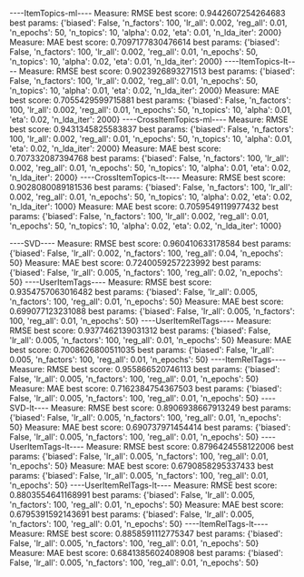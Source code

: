 ----ItemTopics-ml----
Measure: RMSE
best score: 0.9442607254264683
best params: {'biased': False, 'n_factors': 100, 'lr_all': 0.002, 'reg_all': 0.01, 'n_epochs': 50, 'n_topics': 10, 'alpha': 0.02, 'eta': 0.01, 'n_lda_iter': 2000}
Measure: MAE
best score: 0.7097177830476614
best params: {'biased': False, 'n_factors': 100, 'lr_all': 0.002, 'reg_all': 0.01, 'n_epochs': 50, 'n_topics': 10, 'alpha': 0.02, 'eta': 0.01, 'n_lda_iter': 2000}
----ItemTopics-lt----
Measure: RMSE
best score: 0.9023926893271513
best params: {'biased': False, 'n_factors': 100, 'lr_all': 0.002, 'reg_all': 0.01, 'n_epochs': 50, 'n_topics': 10, 'alpha': 0.01, 'eta': 0.02, 'n_lda_iter': 2000}
Measure: MAE
best score: 0.7055429599715881
best params: {'biased': False, 'n_factors': 100, 'lr_all': 0.002, 'reg_all': 0.01, 'n_epochs': 50, 'n_topics': 10, 'alpha': 0.01, 'eta': 0.02, 'n_lda_iter': 2000}
----CrossItemTopics-ml----
Measure: RMSE
best score: 0.9431345825583837
best params: {'biased': False, 'n_factors': 100, 'lr_all': 0.002, 'reg_all': 0.01, 'n_epochs': 50, 'n_topics': 10, 'alpha': 0.01, 'eta': 0.02, 'n_lda_iter': 2000}
Measure: MAE
best score: 0.707332087394768
best params: {'biased': False, 'n_factors': 100, 'lr_all': 0.002, 'reg_all': 0.01, 'n_epochs': 50, 'n_topics': 10, 'alpha': 0.01, 'eta': 0.02, 'n_lda_iter': 2000}
----CrossItemTopics-lt----
Measure: RMSE
best score: 0.9028080089181536
best params: {'biased': False, 'n_factors': 100, 'lr_all': 0.002, 'reg_all': 0.01, 'n_epochs': 50, 'n_topics': 10, 'alpha': 0.02, 'eta': 0.02, 'n_lda_iter': 1000}
Measure: MAE
best score: 0.7059549119977432
best params: {'biased': False, 'n_factors': 100, 'lr_all': 0.002, 'reg_all': 0.01, 'n_epochs': 50, 'n_topics': 10, 'alpha': 0.02, 'eta': 0.02, 'n_lda_iter': 1000}







----SVD----
Measure: RMSE
best score: 0.960410633178584
best params: {'biased': False, 'lr_all': 0.002, 'n_factors': 100, 'reg_all': 0.04, 'n_epochs': 50}
Measure: MAE
best score: 0.7240059257223992
best params: {'biased': False, 'lr_all': 0.005, 'n_factors': 100, 'reg_all': 0.02, 'n_epochs': 50}
----UserItemTags----
Measure: RMSE
best score: 0.9354757063016482
best params: {'biased': False, 'lr_all': 0.005, 'n_factors': 100, 'reg_all': 0.01, 'n_epochs': 50}
Measure: MAE
best score: 0.699077123231088
best params: {'biased': False, 'lr_all': 0.005, 'n_factors': 100, 'reg_all': 0.01, 'n_epochs': 50}
----UserItemRelTags----
Measure: RMSE
best score: 0.9377462139031312
best params: {'biased': False, 'lr_all': 0.005, 'n_factors': 100, 'reg_all': 0.01, 'n_epochs': 50}
Measure: MAE
best score: 0.7008626800511035
best params: {'biased': False, 'lr_all': 0.005, 'n_factors': 100, 'reg_all': 0.01, 'n_epochs': 50}
----ItemRelTags----
Measure: RMSE
best score: 0.955866520746113
best params: {'biased': False, 'lr_all': 0.005, 'n_factors': 100, 'reg_all': 0.01, 'n_epochs': 50}
Measure: MAE
best score: 0.7162384754367503
best params: {'biased': False, 'lr_all': 0.005, 'n_factors': 100, 'reg_all': 0.01, 'n_epochs': 50}
----SVD-lt----
Measure: RMSE
best score: 0.8906938667913249
best params: {'biased': False, 'lr_all': 0.005, 'n_factors': 100, 'reg_all': 0.01, 'n_epochs': 50}
Measure: MAE
best score: 0.690737971454414
best params: {'biased': False, 'lr_all': 0.005, 'n_factors': 100, 'reg_all': 0.01, 'n_epochs': 50}
----UserItemTags-lt----
Measure: RMSE
best score: 0.8796424558122006
best params: {'biased': False, 'lr_all': 0.005, 'n_factors': 100, 'reg_all': 0.01, 'n_epochs': 50}
Measure: MAE
best score: 0.6790858295337433
best params: {'biased': False, 'lr_all': 0.005, 'n_factors': 100, 'reg_all': 0.01, 'n_epochs': 50}
----UserItemRelTags-lt----
Measure: RMSE
best score: 0.8803554641168991
best params: {'biased': False, 'lr_all': 0.005, 'n_factors': 100, 'reg_all': 0.01, 'n_epochs': 50}
Measure: MAE
best score: 0.6795391592143691
best params: {'biased': False, 'lr_all': 0.005, 'n_factors': 100, 'reg_all': 0.01, 'n_epochs': 50}
----ItemRelTags-lt----
Measure: RMSE
best score: 0.8858591112775347
best params: {'biased': False, 'lr_all': 0.005, 'n_factors': 100, 'reg_all': 0.01, 'n_epochs': 50}
Measure: MAE
best score: 0.6841385602408908
best params: {'biased': False, 'lr_all': 0.005, 'n_factors': 100, 'reg_all': 0.01, 'n_epochs': 50}